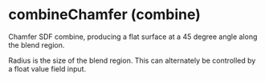 # combineChamfer (combine)

Chamfer SDF combine, producing a flat surface at a 45 degree angle along the blend region.

Radius is the size of the blend region. This can alternately be controlled by a float value field input.
